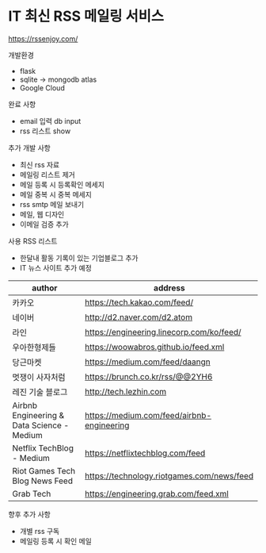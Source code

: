 # IT 최신 RSS 메일링 서비스 

https://rssenjoy.com/

개발환경
- flask
- sqlite -> mongodb atlas
- Google Cloud

완료 사항
- email 입력 db input 
- rss 리스트 show

추가 개발 사항
- 최신 rss 자료
- 메일링 리스트 제거
- 메일 등록 시 등록확인 메세지 
- 메일 중복 시 중복 메세지
- rss smtp 메일 보내기
- 메일, 웹 디자인
- 이메일 검증 추가

사용 RSS 리스트
- 한달내 활동 기록이 있는 기업블로그 추가
- IT 뉴스 사이트 추가 예정

| author | address|
|-------|-------|
|카카오|https://tech.kakao.com/feed/|
|네이버|http://d2.naver.com/d2.atom|
|라인|https://engineering.linecorp.com/ko/feed/|
|우아한형제들|https://woowabros.github.io/feed.xml|
|당근마켓|https://medium.com/feed/daangn|
|멋쟁이 사자처럼|https://brunch.co.kr/rss/@@2YH6|
|레진 기술 블로그|http://tech.lezhin.com|
|Airbnb Engineering & Data Science - Medium|https://medium.com/feed/airbnb-engineering|
|Netflix TechBlog - Medium|https://netflixtechblog.com/feed|
|Riot Games Tech Blog News Feed|https://technology.riotgames.com/news/feed|
|Grab Tech|https://engineering.grab.com/feed.xml|

향후 추가 사항
- 개별 rss 구독
- 메일링 등록 시 확인 메일
